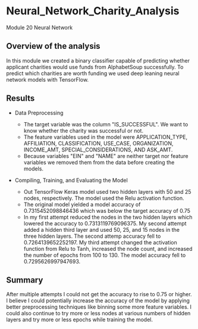 # Neural_Network_Charity_Analysis
Module 20 Neural Network


## Overview of the analysis
In this module we created a binary classifier capable of predicting whether applicant charities would use funds from AlphabetSoup successfully. To predict which charities are worth funding we used deep leaning neural network models with TensorFlow.


## Results

- Data Preprocessing
	- The target variable was the column "IS_SUCCESSFUL". We want to know whether the charity was successful or not.
	- The feature variables used in the model were APPLICATION_TYPE, AFFILIATION, CLASSIFICATION, USE_CASE, ORGANIZATION, INCOME_AMT, SPECIAL_CONSIDERATIONS, AND ASK_AMT.
	- Because variables "EIN" and "NAME" are neither target nor feature variables we removed them from the data before creating the models.

- Compiling, Training, and Evaluating the Model
	- Out TensorFlow Keras model used two hidden layers with 50 and 25 nodes, respectively. The model used the Relu activation function.
	- The original model yielded a model accuracy of 0.7315452098846436 which was below the target accuracy of 0.75
	- In my first attempt reduced the nodes in the two hidden layers which lowered the accuracy to 0.7313119769096375. My second attempt added a hidden third layer and used 50, 25, and 15 nodes in the three hidden layers. The second attemp accuracy fell to 0.7264139652252197. My third attempt changed the activation function from Relu to Tanh, increased the node count, and increased the number of epochs from 100 to 130. The model accuracy fell to 0.7295626997947693.

## Summary
After multiple attempts I could not get the accuracy to rise to 0.75 or higher. I believe I could potentially increase the accuracy of the model by applying better preprocessing techniques like binning some more feature variables. I could also continue to try more or less nodes at various numbers of hidden layers and try more or less epochs while training the model.